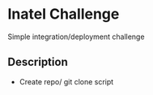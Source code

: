 # Inatel Challenge
Simple integration/deployment challenge

## Description

* Create repo/ git clone script

